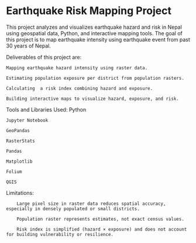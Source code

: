 # Earthquake Risk Mapping Project
This project analyzes and visualizes earthquake hazard  and risk in Nepal using geospatial data, Python, and interactive mapping tools. The goal of this project is to map earthquake intensity using earthquake event from past 30 years of Nepal.

Deliverables  of this project are:

    Mapping earthquake hazard intensity using raster data.

    Estimating population exposure per district from population rasters.

    Calculating  a risk index combining hazard and exposure.

    Building interactive maps to visualize hazard, exposure, and risk.

Tools and Libraries Used:
    Python

    Jupyter Notebook

    GeoPandas

    RasterStats

    Pandas

    Matplotlib

    Folium

    QGIS

Limitations:

        Large pixel size in raster data reduces spatial accuracy, especially in densely populated or small districts.
        
        Population raster represents estimates, not exact census values.

        Risk index is simplified (hazard × exposure) and does not account for building vulnerability or resilience.



